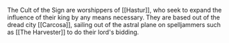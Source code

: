 The Cult of the Sign are worshippers of [[Hastur]], who seek to expand the influence of their king by any means necessary. They are based out of the dread city [[Carcosa]], sailing out of the astral plane on spelljammers such as [[The Harvester]] to do their lord's bidding.